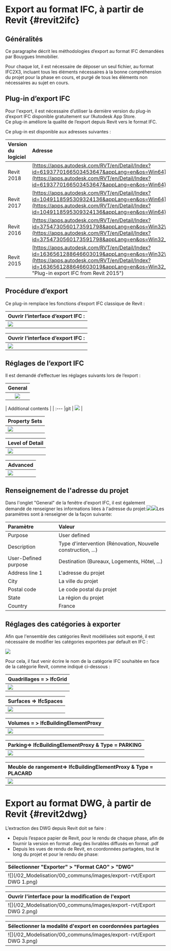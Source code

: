 # Export au format IFC, à partir de Revit {#revit2ifc}

## Généralités

Ce paragraphe décrit les méthodologies d’export au format IFC demandées par Bouygues Immobilier.

Pour chaque lot, il est nécessaire de déposer un seul fichier, au format IFC2X3, incluant tous les éléments nécessaires à la bonne compréhension du projet pour la phase en cours, et purgé de tous les éléments non nécessaires au sujet en cours.

## Plug-in d’export IFC

Pour l'export, il est nécessaire d’utiliser la dernière version du plug-in d’export IFC disponible gratuitement sur l’Autodesk App Store.  
Ce plug-in améliore la qualité de l’export depuis Revit vers le format IFC.

Ce plug-in est disponible aux adresses suivantes :

| Version du logiciel | Adresse |
| :--- | :--- |
| Revit 2018 | [https://apps.autodesk.com/RVT/en/Detail/Index?id=6193770166503453647&appLang=en&os=Win64](https://apps.autodesk.com/RVT/en/Detail/Index?id=6193770166503453647&appLang=en&os=Win64) |
| Revit 2017 | [https://apps.autodesk.com/RVT/en/Detail/Index?id=1049118595309324136&appLang=en&os=Win64](https://apps.autodesk.com/RVT/en/Detail/Index?id=1049118595309324136&appLang=en&os=Win64) |
| Revit 2016 | [https://apps.autodesk.com/RVT/en/Detail/Index?id=3754730560173591798&appLang=en&os=Win32\_64](https://apps.autodesk.com/RVT/en/Detail/Index?id=3754730560173591798&appLang=en&os=Win32_64) |
| Revit 2015 | [https://apps.autodesk.com/RVT/en/Detail/Index?id=1636561288646603019&appLang=en&os=Win32\_64](https://apps.autodesk.com/RVT/en/Detail/Index?id=1636561288646603019&appLang=en&os=Win32_64 "Plug-in export IFC from Revit 2015") |

## Procédure d’export

Ce plug-in remplace les fonctions d’export IFC classique de Revit :

| Ouvrir l’interface d’export IFC : |
| :--- |
| ![](/02_Modelisation/00_communs/images/export-rvt/Export_01.png) |

| Ouvrir l’interface d’export IFC : |
| :--- |
| ![](/02_Modelisation/00_communs/images/export-rvt/Export_01.png) |

## Réglages de l’export IFC

Il est demandé d’effectuer les réglages suivants lors de l’export :

| General |
| :---: |
| ![](/02_Modelisation/00_communs/images/export-rvt/Export_03.png) |

| Additional contents |
| :--- |git 
| ![](/02_Modelisation/00_communs/images/export-rvt/Export_04.png) |

| Property Sets |
| :--- |
| ![](/02_Modelisation/00_communs/images/export-rvt/Export_05.png) |

| Level of Detail |
| :--- |
| ![](/02_Modelisation/00_communs/images/export-rvt/Export_06.png) |

| Advanced |
| :--- |
| ![](/02_Modelisation/00_communs/images/export-rvt/Export_07.png) |

## Renseignement de l'adresse du projet

Dans l'onglet "General" de la fenêtre d'export IFC, il est également demandé de renseigner les informations liées à l'adresse du projet:![](/02_Modelisation/00_communs/images/Adresse1.PNG)![](/02_Modelisation/00_communs/images/Adresse2.PNG)Les paramètres sont à renseigner de la façon suivante:

| Paramètre | Valeur |
| :--- | :--- |
| Purpose | User defined |
| Description | Type d'intervention \(Rénovation, Nouvelle construction, ...\) |
| User-Defined purpose | Destination \(Bureaux, Logements, Hôtel, ...\) |
| Address line 1 | L'adresse du projet |
| City | La ville du projet |
| Postal code | Le code postal du projet |
| State | La région du projet |
| Country | France |

## Réglages des catégories à exporter

Afin que l'ensemble des catégories Revit modélisées soit exporté, il est nécessaire de modifier les catégories exportées par default en IFC :

![](/02_Modelisation/00_communs/images/export-rvt/Export_08.png)

Pour cela, il faut venir écrire le nom de la catégorie IFC souhaitée en face de la catégorie Revit, comme indiqué ci-dessous :

| Quadrillages = &gt; IfcGrid |
| :--- |
| ![](/02_Modelisation/00_communs/images/export-rvt/Export_09.png) |

| Surfaces =&gt; IfcSpaces |
| :--- |
| ![](/02_Modelisation/00_communs/images/export-rvt/Export_10.png) |

| Volumes = &gt; IfcBuildingElementProxy |
| :--- |
| ![](/02_Modelisation/00_communs/images/export-rvt/Export_11.png) |

| Parking=&gt; IfcBuildingElementProxy & Type = PARKING  |
| :--- |
| ![](/02_Modelisation/00_communs/images/export-rvt/Export_12.png) |

| Meuble de rangement=&gt; IfcBuildingElementProxy & Type = PLACARD |
| :--- |
| ![](/02_Modelisation/00_communs/images/export-rvt/Export_13.png) |

# Export au format DWG, à partir de Revit {#revit2dwg}

L’extraction des DWG depuis Revit doit se faire :

* Depuis l’espace papier de Revit, pour le rendu de chaque phase, afin de fournir la version en format .dwg des livrables diffusés en format .pdf
* Depuis les vues de rendu de Revit, en coordonnées partagées, tout le long du projet et pour le rendu de phase:

| Sélectionner "Exporter" &gt; "Format CAO" &gt; "DWG" |
| :--- |
| ![](/02_Modelisation/00_communs/images/export-rvt/Export DWG 1.png) |

| Ouvrir l'interface pour la modification de l'export |
| :--- |
| ![](/02_Modelisation/00_communs/images/export-rvt/Export DWG 2.png) |

| Sélectionner la modalité d'export en coordonnées partagées |
| :--- |
| ![](/02_Modelisation/00_communs/images/export-rvt/Export DWG 3.png) |



